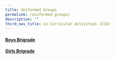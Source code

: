 ```yaml
---
title: Uniformed Groups
permalink: /uniformed-groups/
description: ""
third_nav_title: Co Curricular Activities (CCA)
---
```

#### [Boys Brigrade](https://staging.d3haevm43m8pfu.amplifyapp.com/uniformed-groups/Boys-brigade)
#### [Girls Brigrade](https://staging.d3haevm43m8pfu.amplifyapp.com/uniformed-groups/Girls-brigade)